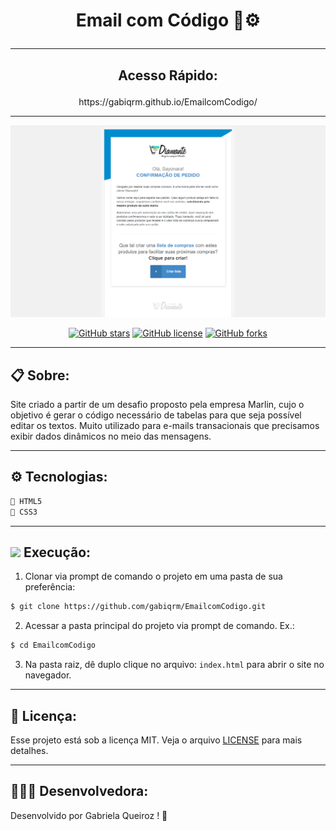 # <p align="center">Email com Código 📧⚙️ </p>


---
## <p align="center">Acesso Rápido:</p>
<p align="center">
https://gabiqrm.github.io/EmailcomCodigo/
</p>


---
<p align="center">
   <img src="LayoutFinal.png" alt="EmailcomCodigo"/>
</p>

<div align="center">

[![GitHub stars](https://img.shields.io/github/stars/gabiqrm/EmailcomCodigo)](https://github.com/gabiqrm/EmailcomCodigo)<space> <space>[![GitHub license](https://img.shields.io/github/license/gabiqrm/EmailcomCodigo)](https://github.com/gabiqrm/EmailcomCodigo/blob/master/LICENSE)<space> <space>[![GitHub forks](https://img.shields.io/github/forks/gabiqrm/EmailcomCodigo)](https://github.com/gabiqrm/EmailcomCodigo/)

</div>

---
## 📋 Sobre:

Site criado a partir de um desafio proposto pela empresa Marlin, cujo o objetivo é  gerar o código necessário de tabelas para que seja possível editar os textos. Muito utilizado para e-mails transacionais que precisamos exibir dados dinâmicos no meio das mensagens.

---
## ⚙️ Tecnologias:

```bash
📍 HTML5
📍 CSS3
```

---
## ![](https://img.icons8.com/metro/20/000000/run-command.png) Execução:
1. Clonar via prompt de comando o projeto em uma pasta de sua preferência:
```bash
$ git clone https://github.com/gabiqrm/EmailcomCodigo.git
```
2. Acessar a pasta principal do projeto via prompt de comando. Ex.:
```bash
$ cd EmailcomCodigo
```
3. Na pasta raiz, dê duplo clique no arquivo: `index.html` para abrir o site no navegador.

---
## 🔐 Licença:
Esse projeto está sob a licença MIT. Veja o arquivo [LICENSE](LICENSE) para mais detalhes.

---

## 👩🏻‍💻 Desenvolvedora:

Desenvolvido por Gabriela Queiroz ! 💜
